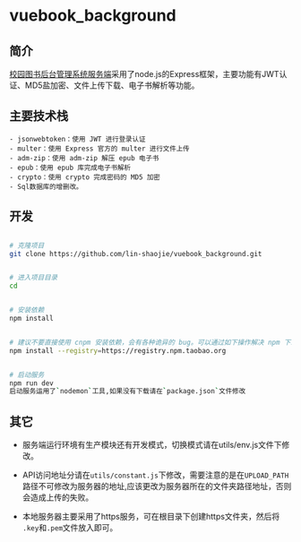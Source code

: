 # vuebook_background



## 简介

[校园图书后台管理系统服务端](https://book.poetrycode.top/)采用了node.js的Express框架，主要功能有JWT认证、MD5盐加密、文件上传下载、电子书解析等功能。



## 主要技术栈

```
- jsonwebtoken：使用 JWT 进行登录认证
- multer：使用 Express 官方的 multer 进行文件上传
- adm-zip：使用 adm-zip 解压 epub 电子书
- epub：使用 epub 库完成电子书解析
- crypto：使用 crypto 完成密码的 MD5 加密
- Sql数据库的增删改。
```


##  开发

```bash

# 克隆项目
git clone https://github.com/lin-shaojie/vuebook_background.git


# 进入项目目录
cd 


# 安装依赖
npm install


# 建议不要直接使用 cnpm 安装依赖，会有各种诡异的 bug。可以通过如下操作解决 npm 下载速度慢的问题
npm install --registry=https://registry.npm.taobao.org


# 启动服务
npm run dev
启动服务运用了`nodemon`工具,如果没有下载请在`package.json`文件修改
```

## 其它
- 服务端运行环境有生产模块还有开发模式，切换模式请在utils/env.js文件下修改。

- API访问地址分请在`utils/constant.js`下修改，需要注意的是在`UPLOAD_PATH`路径不可修改为服务器的地址,应该更改为服务器所在的文件夹路径地址，否则会造成上传的失败。

- 本地服务器主要采用了https服务，可在根目录下创建https文件夹，然后将 `.key`和`.pem`文件放入即可。
